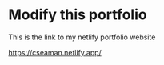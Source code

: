 # Modify this portfolio

This is the link to my netlify portfolio website

https://cseaman.netlify.app/
